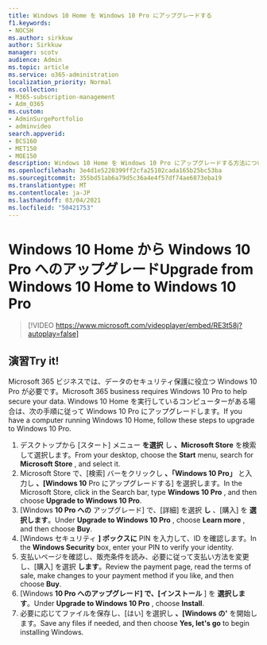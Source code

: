 ```yaml
---
title: Windows 10 Home を Windows 10 Pro にアップグレードする
f1.keywords:
- NOCSH
ms.author: sirkkuw
author: Sirkkuw
manager: scotv
audience: Admin
ms.topic: article
ms.service: o365-administration
localization_priority: Normal
ms.collection:
- M365-subscription-management
- Adm_O365
ms.custom:
- AdminSurgePortfolio
- adminvideo
search.appverid:
- BCS160
- MET150
- MOE150
description: Windows 10 Home を Windows 10 Pro にアップグレードする方法について学習します。
ms.openlocfilehash: 3e4d1e5220399ff2cfa25102cada165b25bc53ba
ms.sourcegitcommit: 355bd51ab6a79d5c36a4e4f57df74ae6873eba19
ms.translationtype: MT
ms.contentlocale: ja-JP
ms.lasthandoff: 03/04/2021
ms.locfileid: "50421753"
---
```

# <a name="upgrade-from-windows-10-home-to-windows-10-pro"></a><span data-ttu-id="c80b2-103">Windows 10 Home から Windows 10 Pro へのアップグレード</span><span class="sxs-lookup"><span data-stu-id="c80b2-103">Upgrade from Windows 10 Home to Windows 10 Pro</span></span>

> [!VIDEO https://www.microsoft.com/videoplayer/embed/RE3t58j?autoplay=false]

## <a name="try-it"></a><span data-ttu-id="c80b2-104">演習</span><span class="sxs-lookup"><span data-stu-id="c80b2-104">Try it!</span></span>

<span data-ttu-id="c80b2-105">Microsoft 365 ビジネスでは、データのセキュリティ保護に役立つ Windows 10 Pro が必要です。</span><span class="sxs-lookup"><span data-stu-id="c80b2-105">Microsoft 365 business requires Windows 10 Pro to help secure your data.</span></span> <span data-ttu-id="c80b2-106">Windows 10 Home を実行しているコンピューターがある場合は、次の手順に従って Windows 10 Pro にアップグレードします。</span><span class="sxs-lookup"><span data-stu-id="c80b2-106">If you have a computer running Windows 10 Home, follow these steps to upgrade to Windows 10 Pro.</span></span>

1. <span data-ttu-id="c80b2-107">デスクトップから [スタート] メニュー  **を選択**  し  **、Microsoft Store** を検索して選択します。</span><span class="sxs-lookup"><span data-stu-id="c80b2-107">From your desktop, choose the  **Start**  menu, search for  **Microsoft Store** , and select it.</span></span>
2. <span data-ttu-id="c80b2-108">Microsoft Store で、[検索] バーをクリックし  **、「Windows 10 Pro」** と入力し  **、[Windows 10** Pro にアップグレードする] を選択します。</span><span class="sxs-lookup"><span data-stu-id="c80b2-108">In the Microsoft Store, click in the Search bar, type  **Windows 10 Pro** , and then choose  **Upgrade to Windows 10 Pro**.</span></span>
3. <span data-ttu-id="c80b2-109">[Windows  **10 Pro への** アップグレード] で、[詳細] を選択  **し** 、[購入] を  **選択します**。</span><span class="sxs-lookup"><span data-stu-id="c80b2-109">Under  **Upgrade to Windows 10 Pro** , choose  **Learn more** , and then choose  **Buy**.</span></span>
4. <span data-ttu-id="c80b2-110">[Windows セキュリティ  **] ボックスに**  PIN を入力して、ID を確認します。</span><span class="sxs-lookup"><span data-stu-id="c80b2-110">In the  **Windows Security**  box, enter your PIN to verify your identity.</span></span>
5. <span data-ttu-id="c80b2-111">支払いページを確認し、販売条件を読み、必要に従って支払い方法を変更し、[購入] を選択  **します**。</span><span class="sxs-lookup"><span data-stu-id="c80b2-111">Review the payment page, read the terms of sale, make changes to your payment method if you like, and then choose  **Buy**.</span></span>
6. <span data-ttu-id="c80b2-112">[Windows  **10 Pro へのアップグレード] で、[インストール** ] を  **選択します**。</span><span class="sxs-lookup"><span data-stu-id="c80b2-112">Under  **Upgrade to Windows 10 Pro** , choose  **Install**.</span></span>
7. <span data-ttu-id="c80b2-113">必要に応じてファイルを保存し、[はい] を選択し  **、[Windows の&#39;**  を開始します。</span><span class="sxs-lookup"><span data-stu-id="c80b2-113">Save any files if needed, and then choose  **Yes, let&#39;s go**  to begin installing Windows.</span></span>